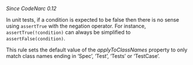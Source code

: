 *Since CodeNarc 0.12*

In unit tests, if a condition is expected to be false then there is no
sense using `assertTrue` with the negation operator. For instance,
`assertTrue(!condition)` can always be simplified to
`assertFalse(condition)`.

This rule sets the default value of the *applyToClassNames* property to
only match class names ending in ‘Spec’, ‘Test’, ‘Tests’ or ‘TestCase’.
